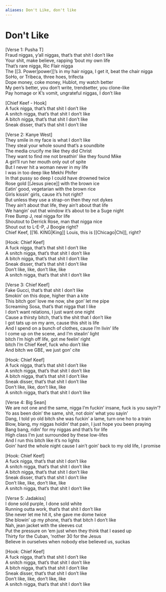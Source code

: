 ```yaml
---
aliases: Don't Like, don't like
---
```


# Don't Like

[Verse 1: Pusha T]  
Fraud niggas, y’all niggas, that’s that shit I don’t like  
Your shit, make believe, rapping ‘bout my own life  
That’s rare nigga, Ric Flair nigga  
The [[3. Power|power]]’s in my hair nigga, I get it, beat the chair nigga  
SoHo, or Tribeca, three hoes, trifecta  
Dope money, coke money, Hublot, my watch better  
My pen’s better, you don’t write, trendsetter, you clone-like  
Pay homage or K’s vomit, ungrateful niggas, I don’t like  

[Chief Keef - Hook]  
A fuck nigga, that’s that shit I don’t like  
A snitch nigga, that’s that shit I don’t like  
A bitch nigga, that’s that shit I don’t like  
Sneak disser, that’s that shit I don’t like  

[Verse 2: Kanye West]  
They smile in my face is what I don’t like  
They steal your whole sound that’s a soundbite  
The media crucify me like they did Christ  
They want to find me not breathin’ like they found Mike  
A girl’ll run her mouth only out of spite  
But I never hit a woman never in my life  
I was in too deep like Mekhi Phifer  
In that pussy so deep I could have drowned twice  
Rose gold [[Jesus piece]] with the brown ice  
Eatin’ good, vegetarian with the brown rice  
Girls kissin’ girls, cause it’s hot right?  
But unless they use a strap-on then they not dykes  
They ain’t about that life, they ain’t about that life  
We hangin’ out that window it’s about to be a Suge night  
Free Bump J, real nigga for life  
Shoutout to Derrick Rose, man that nigga nice  
Shout out to L-E-P, J Boogie right?  
Chief Keef, [[16. KING|King]] Louis, this is [[Chicago|Chi]], right?  

[Hook: Chief Keef]  
A fuck nigga, that’s that shit I don’t like  
A snitch nigga, that’s that shit I don’t like  
A bitch nigga, that’s that shit I don’t like  
Sneak disser, that’s that shit I don’t like  
Don’t like, like, don’t like, like  
A snitch nigga, that’s that shit I don’t like  

[Verse 3: Chief Keef]  
Fake Gucci, that’s that shit I don’t like  
Smokin’ on this dope, higher than a kite  
This bitch gon’ love me now, she gon’ let me pipe  
Screaming Sosa, that’s that nigga that I like  
I don’t want relations, I just want one night  
Cause a thirsty bitch, that’s the shit that I don’t like  
I got tats up on my arm, cause this shit is life  
And I spend on a bunch of clothes, cause I’m livin’ life  
I come up on the scene, and I’m stealin’ light  
bitch I’m high off life, got me feelin’ right  
bitch I’m Chief Keef, fuck who don’t like  
And bitch we GBE, we just gon’ cite  

[Hook: Chief Keef]  
A fuck nigga, that’s that shit I don’t like  
A snitch nigga, that’s that shit I don’t like  
A bitch nigga, that’s that shit I don’t like  
Sneak disser, that’s that shit I don’t like  
Don’t like, like, don’t like, like  
A snitch nigga, that’s that shit I don’t like  

[Verse 4: Big Sean]  
We are not one and the same, nigga I’m fuckin’ insane, fuck is you sayin’?  
Yo ass been doin’ the same, shit, not doin’ what you sayin’  
Dang, I told yo old bitch she was fuckin’ a lame, turn one ho to a train  
Blow, blang, my niggas holdin’ that pain, I just hope you been praying  
Bang bang, ridin’ for my niggas and that’s for life  
High class I’m just surrounded by these low-lifes  
And I run this bitch like it’s no lights  
Goin’ hard the whole night cause I ain’t goin’ back to my old life, I promise  

[Hook: Chief Keef]  
A fuck nigga, that’s that shit I don’t like  
A snitch nigga, that’s that shit I don’t like  
A bitch nigga, that’s that shit I don’t like  
Sneak disser, that’s that shit I don’t like  
Don’t like, like, don’t like, like  
A snitch nigga, that’s that shit I don’t like  

[Verse 5: Jadakiss]  
I done sold purple, I done sold white  
Running outta work, that’s that shit I don’t like  
She never let me hit it, she gave me dome twice  
She blowin’ up my phone, that’s that bitch I don’t like  
Nah, jean jacket with the sleeves cut  
Put the pressure on ‘em just when they think that I eased up  
Thirty for the Cuban, ‘nother 30 for the Jesus  
Believe in ourselves when nobody else believed us, suckas  

[Hook: Chief Keef]  
A fuck nigga, that’s that shit I don’t like  
A snitch nigga, that’s that shit I don’t like  
A bitch nigga, that’s that shit I don’t like  
Sneak disser, that’s that shit I don’t like  
Don’t like, like, don’t like, like  
A snitch nigga, that’s that shit I don’t like
